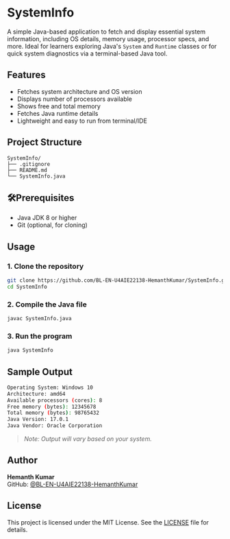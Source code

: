 
# SystemInfo

A simple Java-based application to fetch and display essential system information, including OS details, memory usage, processor specs, and more. Ideal for learners exploring Java's `System` and `Runtime` classes or for quick system diagnostics via a terminal-based Java tool.

## Features

- Fetches system architecture and OS version
- Displays number of processors available
- Shows free and total memory
- Fetches Java runtime details
- Lightweight and easy to run from terminal/IDE

## Project Structure

```
SystemInfo/
├── .gitignore
├── README.md
└── SystemInfo.java
```

## 🛠Prerequisites

- Java JDK 8 or higher
- Git (optional, for cloning)

## Usage

### 1. Clone the repository

```bash
git clone https://github.com/BL-EN-U4AIE22138-HemanthKumar/SystemInfo.git
cd SystemInfo
```

### 2. Compile the Java file

```bash
javac SystemInfo.java
```

### 3. Run the program

```bash
java SystemInfo
```

## Sample Output

```bash
Operating System: Windows 10
Architecture: amd64
Available processors (cores): 8
Free memory (bytes): 12345678
Total memory (bytes): 98765432
Java Version: 17.0.1
Java Vendor: Oracle Corporation
```

> *Note: Output will vary based on your system.*

## Author

**Hemanth Kumar**  
GitHub: [@BL-EN-U4AIE22138-HemanthKumar](https://github.com/BL-EN-U4AIE22138-HemanthKumar)

## License

This project is licensed under the MIT License. See the [LICENSE](LICENSE) file for details.
